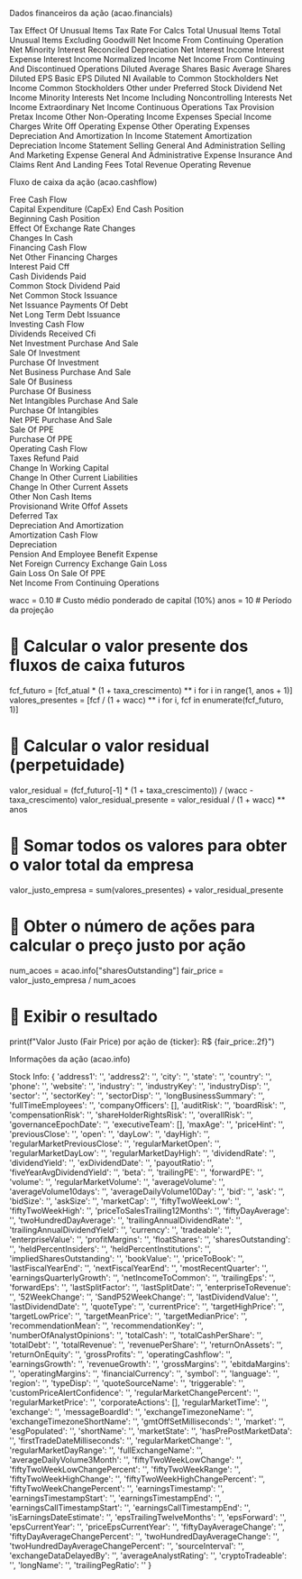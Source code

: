Dados financeiros da ação (acao.financials)

Tax Effect Of Unusual Items
Tax Rate For Calcs
Total Unusual Items
Total Unusual Items Excluding Goodwill
Net Income From Continuing Operation Net Minority Interest
Reconciled Depreciation
Net Interest Income
Interest Expense
Interest Income
Normalized Income
Net Income From Continuing And Discontinued Operations
Diluted Average Shares
Basic Average Shares
Diluted EPS
Basic EPS
Diluted NI Available to Common Stockholders
Net Income Common Stockholders
Other under Preferred Stock Dividend
Net Income
Minority Interests
Net Income Including Noncontrolling Interests
Net Income Extraordinary
Net Income Continuous Operations
Tax Provision
Pretax Income
Other Non-Operating Income Expenses
Special Income Charges
Write Off
Operating Expense
Other Operating Expenses
Depreciation And Amortization In Income Statement
Amortization
Depreciation Income Statement
Selling General And Administration
Selling And Marketing Expense
General And Administrative Expense
Insurance And Claims
Rent And Landing Fees
Total Revenue
Operating Revenue

Fluxo de caixa da ação (acao.cashflow)

Free Cash Flow  
Capital Expenditure  (CapEx)
End Cash Position  
Beginning Cash Position  
Effect Of Exchange Rate Changes  
Changes In Cash  
Financing Cash Flow  
Net Other Financing Charges  
Interest Paid Cff  
Cash Dividends Paid  
Common Stock Dividend Paid  
Net Common Stock Issuance  
Net Issuance Payments Of Debt  
Net Long Term Debt Issuance  
Investing Cash Flow  
Dividends Received Cfi  
Net Investment Purchase And Sale  
Sale Of Investment  
Purchase Of Investment  
Net Business Purchase And Sale  
Sale Of Business  
Purchase Of Business  
Net Intangibles Purchase And Sale  
Purchase Of Intangibles  
Net PPE Purchase And Sale  
Sale Of PPE  
Purchase Of PPE  
Operating Cash Flow  
Taxes Refund Paid  
Change In Working Capital  
Change In Other Current Liabilities  
Change In Other Current Assets  
Other Non Cash Items  
Provisionand Write Offof Assets  
Deferred Tax  
Depreciation And Amortization  
Amortization Cash Flow  
Depreciation  
Pension And Employee Benefit Expense  
Net Foreign Currency Exchange Gain Loss  
Gain Loss On Sale Of PPE  
Net Income From Continuing Operations  






wacc = 0.10  # Custo médio ponderado de capital (10%)
anos = 10  # Período da projeção

# 🔹 Calcular o valor presente dos fluxos de caixa futuros
fcf_futuro = [fcf_atual * (1 + taxa_crescimento) ** i for i in range(1, anos + 1)]
valores_presentes = [fcf / (1 + wacc) ** i for i, fcf in enumerate(fcf_futuro, 1)]

# 🔹 Calcular o valor residual (perpetuidade)
valor_residual = (fcf_futuro[-1] * (1 + taxa_crescimento)) / (wacc - taxa_crescimento)
valor_residual_presente = valor_residual / (1 + wacc) ** anos

# 🔹 Somar todos os valores para obter o valor total da empresa
valor_justo_empresa = sum(valores_presentes) + valor_residual_presente

# 🔹 Obter o número de ações para calcular o preço justo por ação
num_acoes = acao.info["sharesOutstanding"]
fair_price = valor_justo_empresa / num_acoes

# 🔹 Exibir o resultado
print(f"Valor Justo (Fair Price) por ação de {ticker}: R$ {fair_price:.2f}")




Informações da ação (acao.info)

Stock Info: {
    'address1': '',
    'address2': '',
    'city': '',
    'state': '',
    'country': '',
    'phone': '',
    'website': '',
    'industry': '',
    'industryKey': '',
    'industryDisp': '',
    'sector': '',
    'sectorKey': '',
    'sectorDisp': '',
    'longBusinessSummary': '',
    'fullTimeEmployees': '',
    'companyOfficers': [],
    'auditRisk': '',
    'boardRisk': '',
    'compensationRisk': '',
    'shareHolderRightsRisk': '',
    'overallRisk': '',
    'governanceEpochDate': '',
    'executiveTeam': [],
    'maxAge': '',
    'priceHint': '',
    'previousClose': '',
    'open': '',
    'dayLow': '',
    'dayHigh': '',
    'regularMarketPreviousClose': '',
    'regularMarketOpen': '',
    'regularMarketDayLow': '',
    'regularMarketDayHigh': '',
    'dividendRate': '',
    'dividendYield': '',
    'exDividendDate': '',
    'payoutRatio': '',
    'fiveYearAvgDividendYield': '',
    'beta': '',
    'trailingPE': '',
    'forwardPE': '',
    'volume': '',
    'regularMarketVolume': '',
    'averageVolume': '',
    'averageVolume10days': '',
    'averageDailyVolume10Day': '',
    'bid': '',
    'ask': '',
    'bidSize': '',
    'askSize': '',
    'marketCap': '',
    'fiftyTwoWeekLow': '',
    'fiftyTwoWeekHigh': '',
    'priceToSalesTrailing12Months': '',
    'fiftyDayAverage': '',
    'twoHundredDayAverage': '',
    'trailingAnnualDividendRate': '',
    'trailingAnnualDividendYield': '',
    'currency': '',
    'tradeable': '',
    'enterpriseValue': '',
    'profitMargins': '',
    'floatShares': '',
    'sharesOutstanding': '',
    'heldPercentInsiders': '',
    'heldPercentInstitutions': '',
    'impliedSharesOutstanding': '',
    'bookValue': '',
    'priceToBook': '',
    'lastFiscalYearEnd': '',
    'nextFiscalYearEnd': '',
    'mostRecentQuarter': '',
    'earningsQuarterlyGrowth': '',
    'netIncomeToCommon': '',
    'trailingEps': '',
    'forwardEps': '',
    'lastSplitFactor': '',
    'lastSplitDate': '',
    'enterpriseToRevenue': '',
    '52WeekChange': '',
    'SandP52WeekChange': '',
    'lastDividendValue': '',
    'lastDividendDate': '',
    'quoteType': '',
    'currentPrice': '',
    'targetHighPrice': '',
    'targetLowPrice': '',
    'targetMeanPrice': '',
    'targetMedianPrice': '',
    'recommendationMean': '',
    'recommendationKey': '',
    'numberOfAnalystOpinions': '',
    'totalCash': '',
    'totalCashPerShare': '',
    'totalDebt': '',
    'totalRevenue': '',
    'revenuePerShare': '',
    'returnOnAssets': '',
    'returnOnEquity': '',
    'grossProfits': '',
    'operatingCashflow': '',
    'earningsGrowth': '',
    'revenueGrowth': '',
    'grossMargins': '',
    'ebitdaMargins': '',
    'operatingMargins': '',
    'financialCurrency': '',
    'symbol': '',
    'language': '',
    'region': '',
    'typeDisp': '',
    'quoteSourceName': '',
    'triggerable': '',
    'customPriceAlertConfidence': '',
    'regularMarketChangePercent': '',
    'regularMarketPrice': '',
    'corporateActions': [],
    'regularMarketTime': '',
    'exchange': '',
    'messageBoardId': '',
    'exchangeTimezoneName': '',
    'exchangeTimezoneShortName': '',
    'gmtOffSetMilliseconds': '',
    'market': '',
    'esgPopulated': '',
    'shortName': '',
    'marketState': '',
    'hasPrePostMarketData': '',
    'firstTradeDateMilliseconds': '',
    'regularMarketChange': '',
    'regularMarketDayRange': '',
    'fullExchangeName': '',
    'averageDailyVolume3Month': '',
    'fiftyTwoWeekLowChange': '',
    'fiftyTwoWeekLowChangePercent': '',
    'fiftyTwoWeekRange': '',
    'fiftyTwoWeekHighChange': '',
    'fiftyTwoWeekHighChangePercent': '',
    'fiftyTwoWeekChangePercent': '',
    'earningsTimestamp': '',
    'earningsTimestampStart': '',
    'earningsTimestampEnd': '',
    'earningsCallTimestampStart': '',
    'earningsCallTimestampEnd': '',
    'isEarningsDateEstimate': '',
    'epsTrailingTwelveMonths': '',
    'epsForward': '',
    'epsCurrentYear': '',
    'priceEpsCurrentYear': '',
    'fiftyDayAverageChange': '',
    'fiftyDayAverageChangePercent': '',
    'twoHundredDayAverageChange': '',
    'twoHundredDayAverageChangePercent': '',
    'sourceInterval': '',
    'exchangeDataDelayedBy': '',
    'averageAnalystRating': '',
    'cryptoTradeable': '',
    'longName': '',
    'trailingPegRatio': ''
}
